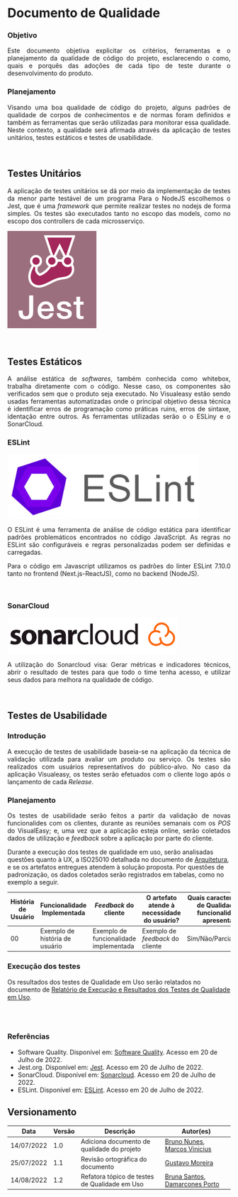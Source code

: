 # Documento de Qualidade

### Objetivo
<p align = "justify"> Este documento objetiva explicitar os critérios, ferramentas e o planejamento da qualidade de código do projeto, esclarecendo o como, quais e porquês das adoções de cada tipo de teste durante o desenvolvimento do produto.</p>

###	Planejamento
<p align = "justify"> Visando uma boa qualidade de código do projeto, alguns padrões de qualidade de corpos de conhecimentos e de normas foram definidos e também as ferramentas que serão utilizadas para monitorar essa qualidade. Neste contexto, a qualidade será afirmada através da aplicação de testes unitários, testes estáticos e testes de usabilidade.</p>

<br>

## <b>Testes Unitários</b>

<p align = "justify"> A aplicação de testes unitários se dá por meio da implementação de testes da menor parte testável de um programa Para o NodeJS escolhemos o Jest, que é uma <em>framework</em> que permite realizar testes no nodejs de forma simples. Os testes são executados tanto no escopo das models, como no escopo dos controllers de cada microsserviço.</p>

[![jest](images/jest.png)](images/jest.png)

<br>

## <b>Testes Estáticos</b>
<p align = "justify">A análise estática de <em>softwares</em>, também conhecida como whitebox, trabalha diretamente com o código. Nesse caso, os componentes são verificados sem que o produto seja executado. No Visualeasy estão sendo usadas ferramentas automatizadas onde o principal objetivo dessa técnica é identificar erros de programação como práticas ruins, erros de sintaxe, identação entre outros. As ferramentas utilizadas serão o o ESLiny e o SonarCloud.</p>

### ESLint

[![eslint](images/eslint.png)](images/eslint.png)

<p align = "justify">O ESLint é uma ferramenta de análise de código estática para identificar padrões problemáticos encontrados no código JavaScript. As regras no ESLint são configuráveis ​​e regras personalizadas podem ser definidas e carregadas.</p>
<p align = "justify">Para o código em Javascript utilizamos os padrões do linter ESLint 7.10.0 tanto no frontend (Next.js-ReactJS), como no backend (NodeJS).</p>

<br>

### SonarCloud

[![sonarcloud](images/sonarcloud.png)](images/sonarcloud.png)

<p align = "justify">A utilização do Sonarcloud visa: Gerar métricas e indicadores técnicos, abrir o resultado de testes para que todo o time tenha acesso, e utilizar seus dados para melhora na qualidade de código.</p>

<br>

## <b>Testes de Usabilidade</b>

### Introdução

<p align = "justify">A execução de testes de usabilidade baseia-se na aplicação da técnica de validação utilizada para avaliar um produto ou serviço. Os testes são realizados com usuários representativos do público-alvo. No caso da aplicação Visualeasy, os testes serão efetuados com o cliente logo após o lançamento de cada <i>Release</i>.</p>

### Planejamento

<p align = "justify">Os testes de usabilidade serão feitos a partir da validação de novas funcionalides com os clientes, durante as reuniões semanais com os <i>POS</i> do VisualEasy; e, uma vez que a aplicação esteja online, serão coletados dados de utilização e <i>feedback</i> sobre a aplicação por parte do cliente.</p>

Durante a execução dos testes de qualidade em uso, serão analisadas questões quanto à UX, a ISO25010 detalhada no documento de [Arquitetura](https://fga-eps-mds.github.io/2022-1-Visualeasy-Doc/documentacao/arquitetura/), e se os artefatos entregues atendem à solução proposta. Por questões de padronização, os dados coletados serão registrados em tabelas, como no exemplo a seguir.

|História de Usuário|Funcionalidade Implementada|<i>Feedback</i> do cliente| O artefato atende à necessidade do usuário?|Quais características de Qualidade a funcionalidade apresenta?|
|-------------------|---------------------------------|--------------------------|-----|-----|
|00|Exemplo de história de usuário|Exemplo de funcionalidade implementada|Exemplo de <i>feedback</i> do cliente|Sim/Não/Parcialmente|Compatibilidade, Confiabilidade, etc|


### Execução dos testes

Os resultados dos testes de Qualidade em Uso serão relatados no documento de [Relatório de Execução e Resultados dos Testes de Qualidade em Uso](https://fga-eps-mds.github.io/2022-1-Visualeasy-Doc/documentacao/relatorio-qualidade/).

<br>
<br>

### Referências

* Software Quality. Disponível em: [Software Quality](https://asq.org/quality-resources/software-quality#:~:text=Software%20quality%20is%20defined%20as,defect%20management%20and%20quality%20attributes). Acesso em 20 de Julho de 2022.
* Jest.org. Disponível em: [Jest](https://jestjs.io/pt-BR/). Acesso em 20 de Julho de 2022.
* SonarCloud. Disponível em: [Sonarcloud](https://jestjs.io/pt-BR/). Acesso em 20 de Julho de 2022.
* ESLint. Disponível em: [ESLint](https://eslint.org/). Acesso em 20 de Julho de 2022.



## Versionamento

| Data | Versão | Descrição | Autor(es) |
|------|------|------|------|
|14/07/2022|1.0|Adiciona documento de qualidade do projeto|[Bruno Nunes](https://github.com/brunocmo), [Marcos Vinicius](https://github.com/marcos-mv)
|25/07/2022|1.1|Revisão ortográfica do documento| [Gustavo Moreira](https://github.com/gustavoduartemoreira)
|14/08/2022|1.2|Refatora tópico de testes de Qualidade em Uso|[Bruna Santos](https://github.com/brunaalmeidasantos), [Damarcones Porto](https://github.com/damarcones)|